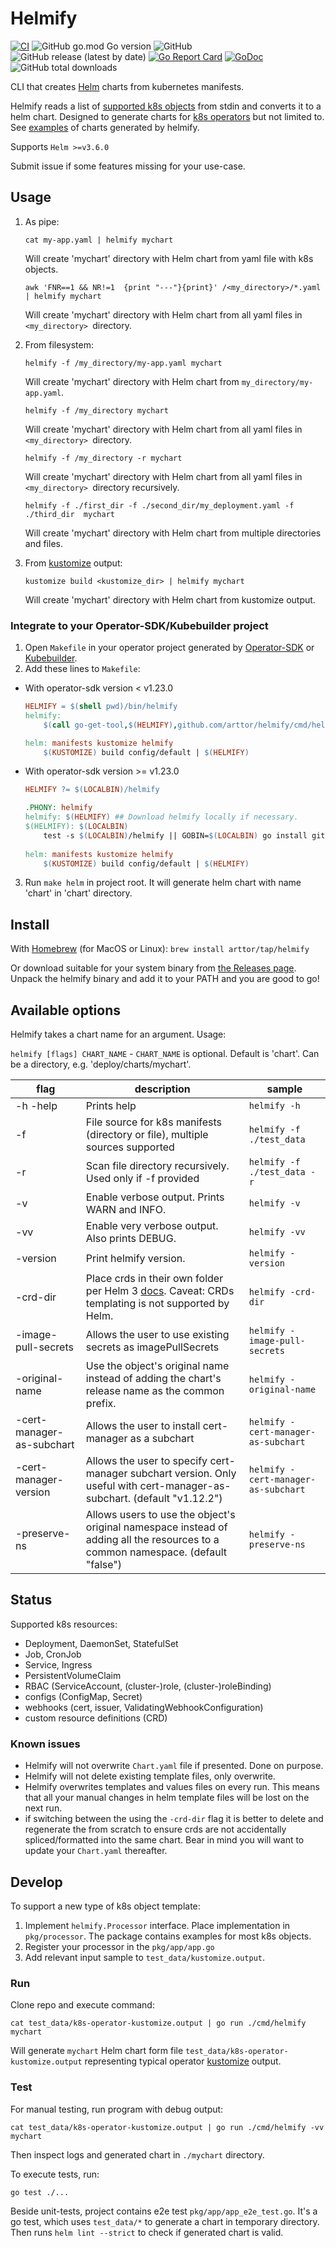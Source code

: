 # Helmify
[![CI](https://github.com/arttor/helmify/actions/workflows/ci.yml/badge.svg)](https://github.com/arttor/helmify/actions/workflows/ci.yml)
![GitHub go.mod Go version](https://img.shields.io/github/go-mod/go-version/arttor/helmify)
![GitHub](https://img.shields.io/github/license/arttor/helmify)
![GitHub release (latest by date)](https://img.shields.io/github/v/release/arttor/helmify)
[![Go Report Card](https://goreportcard.com/badge/github.com/arttor/helmify)](https://goreportcard.com/report/github.com/arttor/helmify)
[![GoDoc](https://godoc.org/github.com/arttor/helmify?status.svg)](https://pkg.go.dev/github.com/arttor/helmify?tab=doc)
![GitHub total downloads](https://img.shields.io/github/downloads/arttor/helmify/total)

CLI that creates [Helm](https://github.com/helm/helm) charts from kubernetes manifests.

Helmify reads a list of [supported k8s objects](#status) from stdin and converts it to a helm chart. 
Designed to generate charts for [k8s operators](#integrate-to-your-operator-sdkkubebuilder-project) but not limited to.
See [examples](https://github.com/arttor/helmify/tree/main/examples) of charts generated by helmify.

Supports `Helm >=v3.6.0`

Submit issue if some features missing for your use-case.

## Usage

1) As pipe:

    ```shell
    cat my-app.yaml | helmify mychart
    ```
   Will create 'mychart' directory with Helm chart from yaml file with k8s objects.

    ```shell
    awk 'FNR==1 && NR!=1  {print "---"}{print}' /<my_directory>/*.yaml | helmify mychart
    ```
   Will create 'mychart' directory with Helm chart from all yaml files in `<my_directory> `directory.

2) From filesystem:
    ```shell
    helmify -f /my_directory/my-app.yaml mychart
    ```
    Will create 'mychart' directory with Helm chart from `my_directory/my-app.yaml`.
    ```shell
    helmify -f /my_directory mychart
    ```
    Will create 'mychart' directory with Helm chart from all yaml files in `<my_directory> `directory.
    ```shell
    helmify -f /my_directory -r mychart
    ```
    Will create 'mychart' directory with Helm chart from all yaml files in `<my_directory> `directory recursively.
    ```shell
    helmify -f ./first_dir -f ./second_dir/my_deployment.yaml -f ./third_dir  mychart
    ```
    Will create 'mychart' directory with Helm chart from multiple directories and files.


3) From [kustomize](https://kustomize.io/) output:
    ```shell
    kustomize build <kustomize_dir> | helmify mychart
    ```
    Will create 'mychart' directory with Helm chart from kustomize output.

### Integrate to your Operator-SDK/Kubebuilder project

1. Open `Makefile` in your operator project generated by 
   [Operator-SDK](https://github.com/operator-framework/operator-sdk) or [Kubebuilder](https://github.com/kubernetes-sigs/kubebuilder).
2. Add these lines to `Makefile`:
- With operator-sdk version < v1.23.0 
    ```makefile
    HELMIFY = $(shell pwd)/bin/helmify
    helmify:
    	$(call go-get-tool,$(HELMIFY),github.com/arttor/helmify/cmd/helmify@v0.3.7)
    
    helm: manifests kustomize helmify
    	$(KUSTOMIZE) build config/default | $(HELMIFY)
    ```
- With operator-sdk version >= v1.23.0
    ```makefile
    HELMIFY ?= $(LOCALBIN)/helmify
    
    .PHONY: helmify
    helmify: $(HELMIFY) ## Download helmify locally if necessary.
    $(HELMIFY): $(LOCALBIN)
    	test -s $(LOCALBIN)/helmify || GOBIN=$(LOCALBIN) go install github.com/arttor/helmify/cmd/helmify@latest
        
    helm: manifests kustomize helmify
    	$(KUSTOMIZE) build config/default | $(HELMIFY)
    ```
3. Run `make helm` in project root. It will generate helm chart with name 'chart' in 'chart' directory.

## Install

With [Homebrew](https://brew.sh/) (for MacOS or Linux): `brew install arttor/tap/helmify`

Or download suitable for your system binary from [the Releases page](https://github.com/arttor/helmify/releases/latest).
Unpack the helmify binary and add it to your PATH and you are good to go!

## Available options
Helmify takes a chart name for an argument.
Usage:

```helmify [flags] CHART_NAME```  -  `CHART_NAME` is optional. Default is 'chart'. Can be a directory, e.g. 'deploy/charts/mychart'.

| flag                      | description                                                                                                                                                                                                 | sample                              |
|---------------------------|-------------------------------------------------------------------------------------------------------------------------------------------------------------------------------------------------------------|-------------------------------------|
| -h -help                  | Prints help                                                                                                                                                                                                 | `helmify -h`                        |
| -f                        | File source for k8s manifests (directory or file), multiple sources supported                                                                                                                               | `helmify -f ./test_data`            |
| -r                        | Scan file directory recursively. Used only if -f provided                                                                                                                                                   | `helmify -f ./test_data -r`         |
| -v                        | Enable verbose output. Prints WARN and INFO.                                                                                                                                                                | `helmify -v`                        |
| -vv                       | Enable very verbose output. Also prints DEBUG.                                                                                                                                                              | `helmify -vv`                       |
| -version                  | Print helmify version.                                                                                                                                                                                      | `helmify -version`                  |
| -crd-dir                  | Place crds in their own folder per Helm 3 [docs](https://helm.sh/docs/chart_best_practices/custom_resource_definitions/#method-1-let-helm-do-it-for-you). Caveat: CRDs templating is not supported by Helm. | `helmify -crd-dir`                  |
| -image-pull-secrets       | Allows the user to use existing secrets as imagePullSecrets                                                                                                                                                 | `helmify -image-pull-secrets`       |
| -original-name            | Use the object's original name instead of adding the chart's release name as the common prefix.                                                                                                             | `helmify -original-name`            |
| -cert-manager-as-subchart | Allows the user to install cert-manager as a subchart                                                                                                                                                       | `helmify -cert-manager-as-subchart` |
| -cert-manager-version     | Allows the user to specify cert-manager subchart version. Only useful with cert-manager-as-subchart. (default "v1.12.2")                                                                                    | `helmify -cert-manager-as-subchart` |
| -preserve-ns              | Allows users to use the object's original namespace instead of adding all the resources to a common namespace. (default "false")                                                                                    | `helmify -preserve-ns` |
## Status
Supported k8s resources:
- Deployment, DaemonSet, StatefulSet
- Job, CronJob
- Service, Ingress
- PersistentVolumeClaim
- RBAC (ServiceAccount, (cluster-)role, (cluster-)roleBinding)
- configs (ConfigMap, Secret)
- webhooks (cert, issuer, ValidatingWebhookConfiguration)
- custom resource definitions (CRD)

### Known issues
- Helmify will not overwrite `Chart.yaml` file if presented. Done on purpose.
- Helmify will not delete existing template files, only overwrite.
- Helmify overwrites templates and values files on every run. 
  This means that all your manual changes in helm template files will be lost on the next run.
- if switching between the using the `-crd-dir` flag it is better to delete and regenerate the from scratch to ensure crds are not accidentally spliced/formatted into the same chart. Bear in mind you will want to update your `Chart.yaml` thereafter.
  
## Develop
To support a new type of k8s object template:
1. Implement `helmify.Processor` interface. Place implementation in `pkg/processor`. The package contains 
examples for most k8s objects.
2. Register your processor in the `pkg/app/app.go`
3. Add relevant input sample to `test_data/kustomize.output`.


### Run
Clone repo and execute command:

```shell
cat test_data/k8s-operator-kustomize.output | go run ./cmd/helmify mychart
```

Will generate `mychart` Helm chart form file `test_data/k8s-operator-kustomize.output` representing typical operator
[kustomize](https://github.com/kubernetes-sigs/kustomize) output.

### Test
For manual testing, run program with debug output:
```shell
cat test_data/k8s-operator-kustomize.output | go run ./cmd/helmify -vv mychart
```
Then inspect logs and generated chart in `./mychart` directory.

To execute tests, run:
```shell
go test ./...
```
Beside unit-tests, project contains e2e test `pkg/app/app_e2e_test.go`.
It's a go test, which uses `test_data/*` to generate a chart in temporary directory. 
Then runs `helm lint --strict` to check if generated chart is valid.
